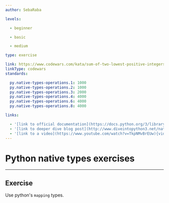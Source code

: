 ```yaml
---
author: SebaRaba

levels:

  - beginner

  - basic

  - medium

type: exercise

link: https://www.codewars.com/kata/sum-of-two-lowest-positive-integers
linkType: codewars
standards:

  py.native-types-operations.1: 1000
  py.native-types-operations.2: 1000
  py.native-types-operations.3: 2000
  py.native-types-operations.4: 4000
  py.native-types-operations.6: 4000
  py.native-types-operations.8: 4000

links:

  - '[link to official documentation](https://docs.python.org/3/library/stdtypes.html){website}'
  - '[link to deeper dive blog post](http://www.diveintopython3.net/native-datatypes.html){website}'
  - '[link to a video](https://www.youtube.com/watch?v=TkpNMvBrEUw){video}'
---
```


# Python native types exercises

---
## Exercise

Use python's `mapping` types.
